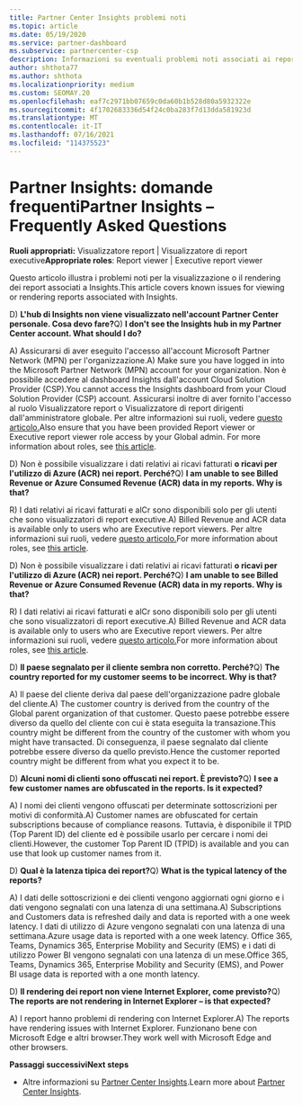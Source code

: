```yaml
---
title: Partner Center Insights problemi noti
ms.topic: article
ms.date: 05/19/2020
ms.service: partner-dashboard
ms.subservice: partnercenter-csp
description: Informazioni su eventuali problemi noti associati ai report Partner Center Insights (PCI). Le informazioni possono includere problemi di rendering noti o limitazioni di creazione di report.
author: shthota77
ms.author: shthota
ms.localizationpriority: medium
ms.custom: SEOMAY.20
ms.openlocfilehash: eaf7c2971bb07659c0da60b1b528d80a5932322e
ms.sourcegitcommit: 4f1702683336d54f24c0ba283f7d13dda581923d
ms.translationtype: MT
ms.contentlocale: it-IT
ms.lasthandoff: 07/16/2021
ms.locfileid: "114375523"
---
```

# <a name="partner-insights--frequently-asked-questions"></a><span data-ttu-id="6930a-104">Partner Insights: domande frequenti</span><span class="sxs-lookup"><span data-stu-id="6930a-104">Partner Insights – Frequently Asked Questions</span></span>

<span data-ttu-id="6930a-105">**Ruoli appropriati:** Visualizzatore report | Visualizzatore di report executive</span><span class="sxs-lookup"><span data-stu-id="6930a-105">**Appropriate roles**: Report viewer | Executive report viewer</span></span>

<span data-ttu-id="6930a-106">Questo articolo illustra i problemi noti per la visualizzazione o il rendering dei report associati a Insights.</span><span class="sxs-lookup"><span data-stu-id="6930a-106">This article covers known issues for viewing or rendering reports associated with Insights.</span></span>

<span data-ttu-id="6930a-107">D) **L'hub di Insights non viene visualizzato nell'account Partner Center personale. Cosa devo fare?**</span><span class="sxs-lookup"><span data-stu-id="6930a-107">Q) **I don't see the Insights hub in my Partner Center account. What should I do?**</span></span>

<span data-ttu-id="6930a-108">A) Assicurarsi di aver eseguito l'accesso all'account Microsoft Partner Network (MPN) per l'organizzazione.</span><span class="sxs-lookup"><span data-stu-id="6930a-108">A) Make sure you have logged in into the Microsoft Partner Network (MPN) account for your organization.</span></span> <span data-ttu-id="6930a-109">Non è possibile accedere al dashboard Insights dall'account Cloud Solution Provider (CSP).</span><span class="sxs-lookup"><span data-stu-id="6930a-109">You cannot access the Insights dashboard from your Cloud Solution Provider (CSP) account.</span></span> <span data-ttu-id="6930a-110">Assicurarsi inoltre di aver fornito l'accesso al ruolo Visualizzatore report o Visualizzatore di report dirigenti dall'amministratore globale.  Per altre informazioni sui ruoli, vedere [questo articolo.](./insights-roles.md)</span><span class="sxs-lookup"><span data-stu-id="6930a-110">Also ensure that you have been provided Report viewer or Executive report viewer role access by your Global admin.  For more information about roles, see [this article](./insights-roles.md).</span></span>

<span data-ttu-id="6930a-111">D) Non è possibile visualizzare i dati relativi ai ricavi fatturati **o ricavi per l'utilizzo di Azure (ACR) nei report. Perché?**</span><span class="sxs-lookup"><span data-stu-id="6930a-111">Q) **I am unable to see Billed Revenue or Azure Consumed Revenue (ACR) data in my reports. Why is that?**</span></span>

<span data-ttu-id="6930a-112">R) I dati relativi ai ricavi fatturati e alCr sono disponibili solo per gli utenti che sono visualizzatori di report executive.</span><span class="sxs-lookup"><span data-stu-id="6930a-112">A) Billed Revenue and ACR data is available only to users who are Executive report viewers.</span></span>  <span data-ttu-id="6930a-113">Per altre informazioni sui ruoli, vedere [questo articolo.](./insights-roles.md)</span><span class="sxs-lookup"><span data-stu-id="6930a-113">For more information about roles, see [this article](./insights-roles.md).</span></span>

<span data-ttu-id="6930a-114">D) Non è possibile visualizzare i dati relativi ai ricavi fatturati **o ricavi per l'utilizzo di Azure (ACR) nei report. Perché?**</span><span class="sxs-lookup"><span data-stu-id="6930a-114">Q) **I am unable to see Billed Revenue or Azure Consumed Revenue (ACR) data in my reports. Why is that?**</span></span>

<span data-ttu-id="6930a-115">R) I dati relativi ai ricavi fatturati e alCr sono disponibili solo per gli utenti che sono visualizzatori di report executive.</span><span class="sxs-lookup"><span data-stu-id="6930a-115">A) Billed Revenue and ACR data is available only to users who are Executive report viewers.</span></span> <span data-ttu-id="6930a-116">Per altre informazioni sui ruoli, vedere [questo articolo.](./insights-roles.md)</span><span class="sxs-lookup"><span data-stu-id="6930a-116">For more information about roles, see [this article](./insights-roles.md).</span></span>

<span data-ttu-id="6930a-117">D) **Il paese segnalato per il cliente sembra non corretto. Perché?**</span><span class="sxs-lookup"><span data-stu-id="6930a-117">Q) **The country reported for my customer seems to be incorrect. Why is that?**</span></span>

<span data-ttu-id="6930a-118">A) Il paese del cliente deriva dal paese dell'organizzazione padre globale del cliente.</span><span class="sxs-lookup"><span data-stu-id="6930a-118">A) The customer country is derived from the country of the Global parent organization of that customer.</span></span> <span data-ttu-id="6930a-119">Questo paese potrebbe essere diverso da quello del cliente con cui è stata eseguita la transazione.</span><span class="sxs-lookup"><span data-stu-id="6930a-119">This country might be different from the country of the customer with whom you might have transacted.</span></span> <span data-ttu-id="6930a-120">Di conseguenza, il paese segnalato dal cliente potrebbe essere diverso da quello previsto.</span><span class="sxs-lookup"><span data-stu-id="6930a-120">Hence the customer reported country might be different from what you expect it to be.</span></span>

<span data-ttu-id="6930a-121">D) **Alcuni nomi di clienti sono offuscati nei report. È previsto?**</span><span class="sxs-lookup"><span data-stu-id="6930a-121">Q) **I see a few customer names are obfuscated in the reports. Is it expected?**</span></span>

<span data-ttu-id="6930a-122">A) I nomi dei clienti vengono offuscati per determinate sottoscrizioni per motivi di conformità.</span><span class="sxs-lookup"><span data-stu-id="6930a-122">A) Customer names are obfuscated for certain subscriptions because of compliance reasons.</span></span> <span data-ttu-id="6930a-123">Tuttavia, è disponibile il TPID (Top Parent ID) del cliente ed è possibile usarlo per cercare i nomi dei clienti.</span><span class="sxs-lookup"><span data-stu-id="6930a-123">However, the customer Top Parent ID (TPID) is available and you can use that look up customer names from it.</span></span>

<span data-ttu-id="6930a-124">D) **Qual è la latenza tipica dei report?**</span><span class="sxs-lookup"><span data-stu-id="6930a-124">Q) **What is the typical latency of the reports?**</span></span>

<span data-ttu-id="6930a-125">A) I dati delle sottoscrizioni e dei clienti vengono aggiornati ogni giorno e i dati vengono segnalati con una latenza di una settimana.</span><span class="sxs-lookup"><span data-stu-id="6930a-125">A) Subscriptions and Customers data is refreshed daily and data is reported with a one week latency.</span></span> <span data-ttu-id="6930a-126">I dati di utilizzo di Azure vengono segnalati con una latenza di una settimana.</span><span class="sxs-lookup"><span data-stu-id="6930a-126">Azure usage data is reported with a one week latency.</span></span> <span data-ttu-id="6930a-127">Office 365, Teams, Dynamics 365, Enterprise Mobility and Security (EMS) e i dati di utilizzo Power BI vengono segnalati con una latenza di un mese.</span><span class="sxs-lookup"><span data-stu-id="6930a-127">Office 365, Teams, Dynamics 365, Enterprise Mobility and Security (EMS), and Power BI usage data is reported with a one month latency.</span></span>

<span data-ttu-id="6930a-128">D) **Il rendering dei report non viene Internet Explorer, come previsto?**</span><span class="sxs-lookup"><span data-stu-id="6930a-128">Q) **The reports are not rendering in Internet Explorer – is that expected?**</span></span>

<span data-ttu-id="6930a-129">A) I report hanno problemi di rendering con Internet Explorer.</span><span class="sxs-lookup"><span data-stu-id="6930a-129">A)  The reports have rendering issues with Internet Explorer.</span></span> <span data-ttu-id="6930a-130">Funzionano bene con Microsoft Edge e altri browser.</span><span class="sxs-lookup"><span data-stu-id="6930a-130">They work well with Microsoft Edge and other browsers.</span></span>

<span data-ttu-id="6930a-131">**Passaggi successivi**</span><span class="sxs-lookup"><span data-stu-id="6930a-131">**Next steps**</span></span>

- <span data-ttu-id="6930a-132">Altre informazioni su [Partner Center Insights](partner-center-insights.md).</span><span class="sxs-lookup"><span data-stu-id="6930a-132">Learn more about [Partner Center Insights](partner-center-insights.md).</span></span>